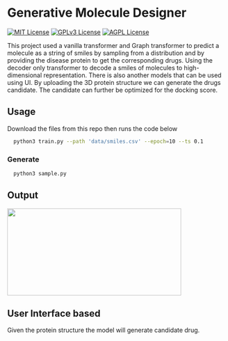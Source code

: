
# Generative Molecule Designer

[![MIT License](https://img.shields.io/badge/License-MIT-green.svg)](https://choosealicense.com/licenses/mit/)
[![GPLv3 License](https://img.shields.io/badge/License-GPL%20v3-yellow.svg)](https://opensource.org/licenses/)
[![AGPL License](https://img.shields.io/badge/license-AGPL-blue.svg)](http://www.gnu.org/licenses/agpl-3.0)

This project used a vanilla transformer and Graph transformer to predict a molecule as a string of smiles by sampling from a distribution and by providing the disease protein to get the corresponding drugs. Using the decoder only transformer to decode a smiles of molecules to high-dimensional
representation. There is also another models that can be used using UI. By uploading the 3D protein structure we can generate the drugs candidate. The candidate can further be optimized for the docking score.

## Usage

Download the files from this repo then runs the code below

```bash
  python3 train.py --path 'data/smiles.csv' --epoch=10 --ts 0.1
```
### Generate
```bash
  python3 sample.py
```
## Output
<img src="https://th.bing.com/th/id/R.ed5e8b15a86be768e7df420458411681?rik=VqqbYRUSv5tOzg&riu=http%3a%2f%2fwww.cheminformania.com%2fwp-content%2fuploads%2f2017%2f12%2foutput_66_1.png&ehk=rEEFb6FVnqW8gaAadWW9kmBrhdxuzUm2axZ5lZIVlLA%3d&risl=&pid=ImgRaw&r=0"    width="400" height="200" />

## User Interface based
Given the protein structure the model will generate candidate drug.
    
